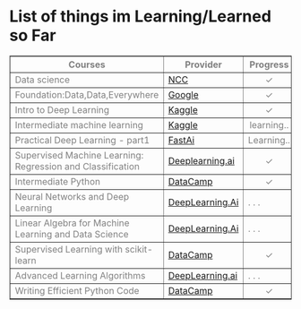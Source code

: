 # List of things im Learning/Learned so Far

<table border = 1px style = "color : grey">
<tr>
  <th>Courses</th>
  <th>Provider</th>
  <th>Progress</th>
</tr>
  <tr>
    <td>Data science</td>
    <td><a href= "https://www.nccedu.com/qualifications/fundamentals/data-science/" target="_blank" >NCC</a></td>
    <td align="center">&#10003;</td>
  </tr>
  <tr>
    <td>Foundation:Data,Data,Everywhere</td>
    <td><a href ="https://www.coursera.org/account/accomplishments/verify/HG4T2XKV9VBJ?utm_source=link&utm_medium=certificate&utm_content=cert_image&utm_campaign=pdf_header_button&utm_product=course" target="_blank" > Google</a>
    </td>
    <td align="center">&#10003;</td>
    </tr>
  <tr>
  <td>Intro to Deep Learning</td>
  <td><a href ="https://www.kaggle.com/learn/certification/nishantjswl/intro-to-machine-learning" >Kaggle</a></td>
  <td align="center">&#10003;</td> 
</tr>
  <tr>
  <td>Intermediate machine learning</td>
  <td><a href ="https://www.kaggle.com/learn/certification/nishantjswl/intro-to-machine-learning" >Kaggle</a></td>
  <td align="center">learning..</td> 
</tr>
  <tr>
    <td>Practical Deep Learning - part1</td>
    <td><a href = "https://course.fast.ai/" target="_blank">FastAi</a></td>
    <td>Learning..</td>
  </tr>
   <tr>
    <td>Supervised Machine Learning: Regression and Classification</td>
    <td><a href = "https://coursera.org/share/f37d3ccf62ced39df6486ddf976c65a4" target="_blank">Deeplearning.ai</a></td>
    <td align="center">&#10003;</td>
  </tr>
  <tr>
    <td>Intermediate Python</td>
    <td><a href = "https://www.datacamp.com/completed/statement-of-accomplishment/course/88c0d9689d5fecfba43275b0b4756ccd3980042f" target="_blank">DataCamp</a></td>
    <td align="center">&#10003;</td>
  </tr>
  </tr>
  <tr>
    <td>Neural Networks and Deep Learning</td>
    <td><a href = "https://www.coursera.org/specializations/deep-learning" target="_blank">DeepLearning.Ai</a></td>
    <td>. . .</td>
  </tr>
  </tr>
  <tr>
    <td>Linear Algebra for Machine Learning and Data Science
</td>
    <td><a href = "https://www.coursera.org/specializations/mathematics-for-machine-learning-and-data-science" target="_blank">DeepLearning.Ai</a></td>
    <td>. . .</td>
  </tr>

  <tr>
    <td>Supervised Learning with scikit-learn</td>
    <td><a href="https://www.datacamp.com/statement-of-accomplishment/course/6ec86c4a1efdeab2655d83d451bf9b2a7549ebb3?raw=1">DataCamp</a></td>
    <td align="center">&#10003;</td>
  </tr>
  <tr>
    <td>Advanced Learning Algorithms</td>
    <td><a href="DeepLearning.ai">DeepLearning.ai</a></td>
    <td>. . .</td>
  </tr>

  <tr>
    <td>Writing Efficient Python Code</td>
    <td><a href = "https://campus.datacamp.com/"> DataCamp</a></td>
    <td align="center">&#10003;</td>
  </tr>
  

</table>

